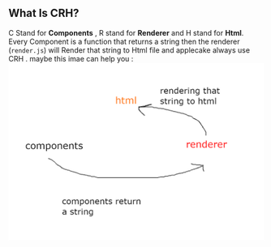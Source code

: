 ## What Is CRH?
C Stand for **Components** , R stand for **Renderer** and H stand for **Html**.
Every Component is a function that returns a string then the renderer (`render.js`) will Render that string to Html file and applecake always use CRH .
maybe this imae can help you :
<img src="../../images/CRH.png"></img>